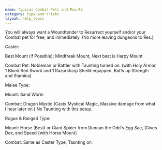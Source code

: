```yaml
---
name: Typical Combat Pets and Mounts
category: tips-and-tricks
layout: help_topic
---
```

You will always want a Woundtender to Resurrect yourself and/or your Combat pet for free, and immediately. (No more leaving dungeons to Res.) 

Caster:

Best Mount (if Possible): Mindfreak Mount, Next best is Harpy Mount

Combat Pet: Nobleman or Battler with Taunting turned on. (with Holy Armor, 1 Blood Red Sword and 1 Razorsharp Sheild equipped, Buffs up Strength and Stamina)

Melee Type:

Mount: Sand Worm

Combat: Dragon Mystic (Casts Mystical Magic, Massive damage from what I hear later on.) No Taunting with this setup.

Rogue & Ranged Type:

Mount: Horse (Best) or Giant Spider from Duncan the Odd's Egg Sac, (Gives Dex, and Speed {with Horse Mount}

Combat: Same as Caster Type, Taunting on.